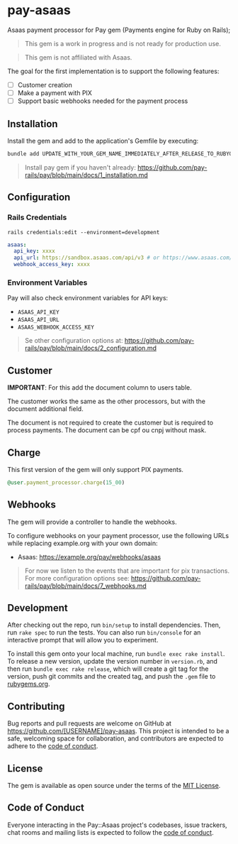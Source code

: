 # pay-asaas

Asaas payment processor for Pay gem (Payments engine for Ruby on Rails);

> This gem is a work in progress and is not ready for production use.

> This gem is not affiliated with Asaas.

The goal for the first implementation is to support the following features:

- [ ] Customer creation
- [ ] Make a payment with PIX
- [ ] Support basic webhooks needed for the payment process

## Installation

Install the gem and add to the application's Gemfile by executing:

```bash
bundle add UPDATE_WITH_YOUR_GEM_NAME_IMMEDIATELY_AFTER_RELEASE_TO_RUBYGEMS_ORG;
```

> Install pay gem if you haven't already: https://github.com/pay-rails/pay/blob/main/docs/1_installation.md

## Configuration

### Rails Credentials

`rails credentials:edit --environment=development`

```yml
asaas:
  api_key: xxxx
  api_url: https://sandbox.asaas.com/api/v3 # or https://www.asaas.com/api/v3
  webhook_access_key: xxxx
```

### Environment Variables

Pay will also check environment variables for API keys:

- `ASAAS_API_KEY`
- `ASAAS_API_URL`
- `ASAAS_WEBHOOK_ACCESS_KEY`

> Se other configuration options at: https://github.com/pay-rails/pay/blob/main/docs/2_configuration.md

## Customer

**IMPORTANT**: For this add the document column to users table.

The customer works the same as the other processors, but with the document additional field.

The document is not required to create the customer but is required to process payments. The document can be cpf ou cnpj
without mask.

## Charge

This first version of the gem will only support PIX payments.

```ruby
@user.payment_processor.charge(15_00)
```

## Webhooks

The gem will provide a controller to handle the webhooks.

To configure webhooks on your payment processor, use the following URLs while replacing example.org with your own
domain:

- Asaas: https://example.org/pay/webhooks/asaas

> For now we listen to the events that are important for pix transactions. For more configuration options
> see: https://github.com/pay-rails/pay/blob/main/docs/7_webhooks.md

## Development

After checking out the repo, run `bin/setup` to install dependencies. Then, run `rake spec` to run the tests. You can
also run `bin/console` for an interactive prompt that will allow you to experiment.

To install this gem onto your local machine, run `bundle exec rake install`. To release a new version, update the
version number in `version.rb`, and then run `bundle exec rake release`, which will create a git tag for the version,
push git commits and the created tag, and push the `.gem` file to [rubygems.org](https://rubygems.org).

## Contributing

Bug reports and pull requests are welcome on GitHub at https://github.com/[USERNAME]/pay-asaas. This project is intended
to be a safe, welcoming space for collaboration, and contributors are expected to adhere to
the [code of conduct](https://github.com/[USERNAME]/pay-asaas/blob/master/CODE_OF_CONDUCT.md).

## License

The gem is available as open source under the terms of the [MIT License](https://opensource.org/licenses/MIT).

## Code of Conduct

Everyone interacting in the Pay::Asaas project's codebases, issue trackers, chat rooms and mailing lists is expected to
follow the [code of conduct](https://github.com/[USERNAME]/pay-asaas/blob/master/CODE_OF_CONDUCT.md).
